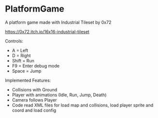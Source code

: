 # PlatformGame

A platform game made with Industrial Tileset by 0x72 

https://0x72.itch.io/16x16-industrial-tileset

Controls:

  - A = Left
  - D = Right
  - Shift = Run
  - F9 = Enter debug mode
  - Space = Jump

Implemented Features:

  - Collisions with Ground
  - Player with animations (Idle, Run, Jump, Death)
  - Camera follows Player
  - Code read XML files for load map and collisions, load player sprite and coord and load config
